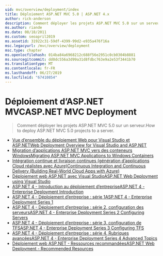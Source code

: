 ```yaml
---
uid: mvc/overview/deployment/index
title: Déploiement ASP.NET MVC 5.0 | ASP.NET 4.x
author: rick-anderson
description: Comment déployer les projets ASP.NET MVC 5.0 sur un serveur.
ms.author: riande
ms.date: 08/18/2011
ms.custom: seoapril2019
ms.assetid: 31922c31-59df-4399-99d2-e935a476f16a
msc.legacyurl: /mvc/overview/deployment
msc.type: chapter
ms.openlocfilehash: 014ba84a6968212c688f56e2951c0cb0304b8881
ms.sourcegitcommit: dd0dc556a3d99a31d8fdbc763e9a2e53f3441b70
ms.translationtype: MT
ms.contentlocale: fr-FR
ms.lasthandoff: 06/27/2019
ms.locfileid: "67410854"
---
```

# <a name="aspnet-mvc-deployment"></a><span data-ttu-id="7edf0-103">Déploiement d’ASP.NET MVC</span><span class="sxs-lookup"><span data-stu-id="7edf0-103">ASP.NET MVC Deployment</span></span>

> <span data-ttu-id="7edf0-104">Comment déployer les projets ASP.NET MVC 5.0 sur un serveur.</span><span class="sxs-lookup"><span data-stu-id="7edf0-104">How to deploy ASP.NET MVC 5.0 projects to a server.</span></span>

- [<span data-ttu-id="7edf0-105">Vue d’ensemble du déploiement Web pour Visual Studio et ASP.NET</span><span class="sxs-lookup"><span data-stu-id="7edf0-105">Web Deployment Overview for Visual Studio and ASP.NET</span></span>](https://msdn.microsoft.com/library/dd394698)
- [<span data-ttu-id="7edf0-106">Migration d’applications ASP.NET MVC vers des conteneurs Windows</span><span class="sxs-lookup"><span data-stu-id="7edf0-106">Migrating ASP.NET MVC Applications to Windows Containers</span></span>](docker-aspnetmvc.md)
- [<span data-ttu-id="7edf0-107">Intégration continue et livraison continues (génération d’applications Cloud réalistes avec Azure)</span><span class="sxs-lookup"><span data-stu-id="7edf0-107">Continuous Integration and Continuous Delivery (Building Real-World Cloud Apps with Azure)</span></span>](../../../aspnet/overview/developing-apps-with-windows-azure/building-real-world-cloud-apps-with-windows-azure/continuous-integration-and-continuous-delivery.md)
- [<span data-ttu-id="7edf0-108">Déploiement web ASP.NET avec Visual Studio</span><span class="sxs-lookup"><span data-stu-id="7edf0-108">ASP.NET Web Deployment using Visual Studio</span></span>](../../../web-forms/overview/deployment/visual-studio-web-deployment/index.md)
- [<span data-ttu-id="7edf0-109">ASP.NET 4 - Introduction au déploiement d’entreprise</span><span class="sxs-lookup"><span data-stu-id="7edf0-109">ASP.NET 4 - Enterprise Deployment Introduction</span></span>](../../../web-forms/overview/deployment/deploying-web-applications-in-enterprise-scenarios/index.md)
- [<span data-ttu-id="7edf0-110">ASP.NET 4 - Déploiement d’entreprise : série 1</span><span class="sxs-lookup"><span data-stu-id="7edf0-110">ASP.NET 4 - Enterprise Deployment Series 1</span></span>](../../../web-forms/overview/deployment/web-deployment-in-the-enterprise/index.md)
- [<span data-ttu-id="7edf0-111">ASP.NET 4 - Déploiement d’entreprise : série 2, configuration des serveurs</span><span class="sxs-lookup"><span data-stu-id="7edf0-111">ASP.NET 4 - Enterprise Deployment Series 2 Configuring Servers</span></span>](../../../web-forms/overview/deployment/configuring-server-environments-for-web-deployment/index.md)
- [<span data-ttu-id="7edf0-112">ASP.NET 4 - Déploiement d’entreprise : série 3, configuration de TFS</span><span class="sxs-lookup"><span data-stu-id="7edf0-112">ASP.NET 4 - Enterprise Deployment Series 3 Configuring TFS</span></span>](../../../web-forms/overview/deployment/configuring-team-foundation-server-for-web-deployment/index.md)
- [<span data-ttu-id="7edf0-113">ASP.NET 4 - Déploiement d’entreprise : série 4, Rubriques avancées</span><span class="sxs-lookup"><span data-stu-id="7edf0-113">ASP.NET 4 - Enterprise Deployment Series 4 Advanced Topics</span></span>](../../../web-forms/overview/deployment/advanced-enterprise-web-deployment/index.md)
- [<span data-ttu-id="7edf0-114">Déploiement web ASP.NET - Ressources recommandées</span><span class="sxs-lookup"><span data-stu-id="7edf0-114">ASP.NET Web Deployment - Recommended Resources</span></span>](../../../whitepapers/aspnet-web-deployment-content-map.md)
